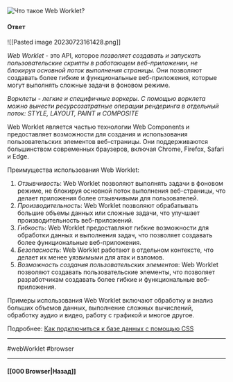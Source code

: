 ![Что такое Web Worklet?](https://youtu.be/__neFkxAO9s?t=521)

#### Ответ

![[Pasted image 20230723161428.png]]

*Web Worklet* - это API, которое *позволяет создавать и запускать пользовательские скрипты в работающем веб-приложении, не блокируя основной поток выполнения страницы.* Они позволяют создавать более гибкие и функциональные веб-приложения, которые могут выполнять сложные задачи в фоновом режиме.

*Ворклеты - легкие и специфичные воркеры. С помощью ворклета можно вынести ресурсозатратные операции рендеринга в отдельный поток: STYLE, LAYOUT, PAINT и COMPOSITE*

Web Worklet является частью технологии Web Components и предоставляет возможности для создания и использования пользовательских элементов веб-страницы. Они поддерживаются большинством современных браузеров, включая Chrome, Firefox, Safari и Edge.

Преимущества использования Web Worklet:

1. *Отзывчивость*: Web Worklet позволяют выполнять задачи в фоновом режиме, не блокируя основной поток выполнения веб-страницы, что делает приложения более отзывчивыми для пользователей.
2. *Производительность*: Web Worklet позволяют обрабатывать большие объемы данных или сложные задачи, что улучшает производительность веб-приложений.
3. *Гибкость*: Web Worklet предоставляют гибкие возможности для обработки данных и выполнения задач, что позволяет создавать более функциональные веб-приложения.
4. *Безопасность*: Web Worklet работают в отдельном контексте, что делает их менее уязвимыми для атак и взломов.
5. *Возможность создания пользовательских элементов*: Web Worklet позволяют создавать пользовательские элементы, что позволяет разработчикам создавать более гибкие и функциональные веб-приложения.

Примеры использования Web Worklet включают обработку и анализ больших объемов данных, выполнение сложных вычислений, обработку аудио и видео, работу с графикой и многое другое.

Подробнее: [Как подключиться к базе данных с помощью CSS](https://habr.com/ru/companies/skillfactory/articles/650499/)

___
#webWorklet #browser

___

#### [[000 Browser|Назад]]